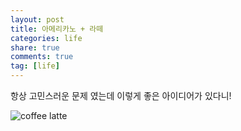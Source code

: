 ```yaml
---
layout: post
title: 아메리카노 + 라떼
categories: life
share: true
comments: true
tag: [life]
---
```


항상 고민스러운 문제 였는데 이렇게 좋은 아이디어가 있다니!

![coffee latte](http://i.imgur.com/S9YGFXL.jpg)

